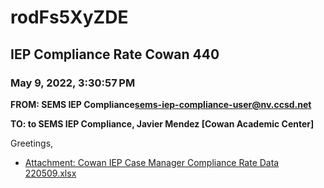 # rodFs5XyZDE
## IEP Compliance Rate Cowan 440
### May 9, 2022, 3:30:57 PM
**FROM: SEMS IEP Compliance<sems-iep-compliance-user@nv.ccsd.net>**

**TO: to SEMS IEP Compliance, Javier Mendez [Cowan Academic Center]**


Greetings,  





* [Attachment: Cowan IEP Case Manager Compliance Rate Data 220509.xlsx](rodFs5XyZDE-attachment-1.xlsx)
